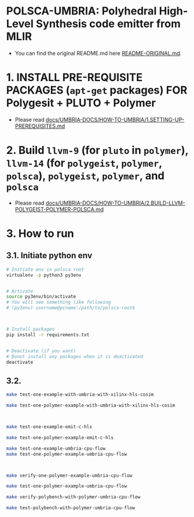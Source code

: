 # POLSCA-UMBRIA: Polyhedral High-Level Synthesis code emitter from MLIR

- You can find the original README.md here [README-ORIGINAL.md](README-ORIGINAL.md).



# 1. INSTALL PRE-REQUISITE PACKAGES (`apt-get` packages) FOR Polygesit + PLUTO + Polymer

- Please read [docs/UMBRIA-DOCS/HOW-TO-UMBRIA/1.SETTING-UP-PREREQUISITES.md](docs/UMBRIA-DOCS/HOW-TO-UMBRIA/1.SETTING-UP-PREREQUISITES.md)




# 2. Build `llvm-9` (for `pluto` in `polymer`), `llvm-14` (for `polygeist`, `polymer`, `polsca`), `polygeist`, `polymer`, and `polsca`

- Please read [docs/UMBRIA-DOCS/HOW-TO-UMBRIA/2.BUILD-LLVM-POLYGEIST-POLYMER-POLSCA.md](docs/UMBRIA-DOCS/HOW-TO-UMBRIA/2.BUILD-LLVM-POLYGEIST-POLYMER-POLSCA.md)




# 3. How to run

## 3.1. Initiate python env

```sh
# Initiate env in polsca root
virtualenv -p python3 py3env


# Activate
source py3env/bin/activate
# You will see something like following
# (py3env) username@pcname:/path/to/polsca-root$



# Install packages
pip install -r requirements.txt


# Deactivate (if you want)
# Donot install any packages when it is deactivated
deactivate
```


## 3.2.

```sh
make test-one-example-with-umbria-with-xilinx-hls-cosim

make test-one-polymer-example-with-umbria-with-xilinx-hls-cosim



make test-one-example-emit-c-hls

make test-one-polymer-example-emit-c-hls

make test-one-example-umbria-cpu-flow
make test-one-polymer-example-umbria-cpu-flow



make verify-one-polymer-example-umbria-cpu-flow

make test-one-polymer-example-umbria-cpu-flow

make verify-polybench-with-polymer-umbria-cpu-flow

make test-polybench-with-polymer-umbria-cpu-flow
```